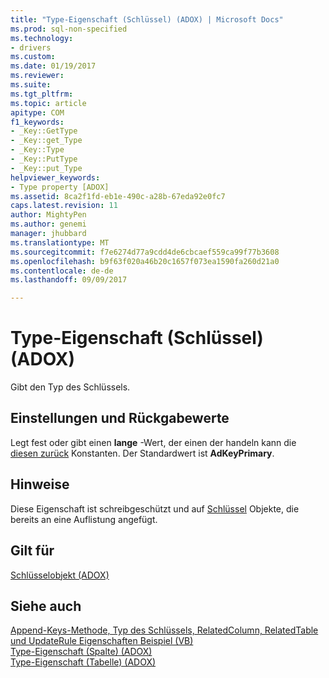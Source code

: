 ```yaml
---
title: "Type-Eigenschaft (Schlüssel) (ADOX) | Microsoft Docs"
ms.prod: sql-non-specified
ms.technology:
- drivers
ms.custom: 
ms.date: 01/19/2017
ms.reviewer: 
ms.suite: 
ms.tgt_pltfrm: 
ms.topic: article
apitype: COM
f1_keywords:
- _Key::GetType
- _Key::get_Type
- _Key::Type
- _Key::PutType
- _Key::put_Type
helpviewer_keywords:
- Type property [ADOX]
ms.assetid: 8ca2f1fd-eb1e-490c-a28b-67eda92e0fc7
caps.latest.revision: 11
author: MightyPen
ms.author: genemi
manager: jhubbard
ms.translationtype: MT
ms.sourcegitcommit: f7e6274d77a9cdd4de6cbcaef559ca99f77b3608
ms.openlocfilehash: b9f63f020a46b20c1657f073ea1590fa260d21a0
ms.contentlocale: de-de
ms.lasthandoff: 09/09/2017

---
```

# <a name="type-property-key-adox"></a>Type-Eigenschaft (Schlüssel) (ADOX)
Gibt den Typ des Schlüssels.  
  
## <a name="settings-and-return-values"></a>Einstellungen und Rückgabewerte  
 Legt fest oder gibt einen **lange** -Wert, der einen der handeln kann die [diesen zurück](../../../ado/reference/adox-api/keytypeenum.md) Konstanten. Der Standardwert ist **AdKeyPrimary**.  
  
## <a name="remarks"></a>Hinweise  
 Diese Eigenschaft ist schreibgeschützt und auf [Schlüssel](../../../ado/reference/adox-api/key-object-adox.md) Objekte, die bereits an eine Auflistung angefügt.  
  
## <a name="applies-to"></a>Gilt für  
 [Schlüsselobjekt (ADOX)](../../../ado/reference/adox-api/key-object-adox.md)  
  
## <a name="see-also"></a>Siehe auch  
 [Append-Keys-Methode, Typ des Schlüssels, RelatedColumn, RelatedTable und UpdateRule Eigenschaften Beispiel (VB)](../../../ado/reference/adox-api/keys-append-method-key-type-relatedcolumn-relatedtable-example-vb.md)   
 [Type-Eigenschaft (Spalte) (ADOX)](../../../ado/reference/adox-api/type-property-column-adox.md)   
 [Type-Eigenschaft (Tabelle) (ADOX)](../../../ado/reference/adox-api/type-property-table-adox.md)
